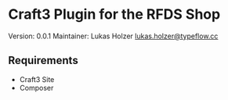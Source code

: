 # Craft3 Plugin for the RFDS Shop

Version: 0.0.1
Maintainer: Lukas Holzer <lukas.holzer@typeflow.cc>


## Requirements
- Craft3 Site
- Composer